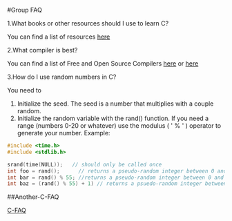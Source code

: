 #Group FAQ

1.What books or other resources should I use to learn C?
  
   You can find a list of resources [here](https://github.com/aleksandar-todorovic/awesome-c#learning-reference-and-tutorials)
 
2.What compiler is best?

  You can find a list of Free and Open Source Compilers [here](https://www.facebook.com/notes/c-programming/a-beginners-guide-to-using-freeopen-source-software-development-tools-and-enviro/676277512460549/) or [here](https://github.com/aleksandar-todorovic/awesome-c#compilers)
  
3.How do I use random numbers in C?
  
   You need to 
    
   1. Initialize the seed. 
    The seed is a number that multiplies with a couple random. 
   2. Initialize the random variable with the rand() function. 
     If you need a range (numbers 0-20 or whatever) use the modulus ( ' % ' ) 
     operator to generate your number. Example:
  
```c
#include <time.h>
#include <stdlib.h>

srand(time(NULL));   // should only be called once
int foo = rand();      // returns a pseudo-random integer between 0 and RAND_MAX
int bar = rand() % 55; //returns a pseudo-random integer between 0 and 54
int baz = (rand() % 55) + 1) // returns a psuedo-random integer between 1 and 55
```

##Another-C-FAQ

   [C-FAQ](http://c-faq.com/questions.html)
